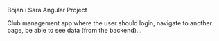 Bojan i Sara Angular Project

Club management app where the user should login, navigate to another page, be able to see data (from the backend)...

